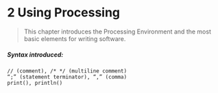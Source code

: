 # 2 Using Processing

>This chapter introduces the Processing Environment and the most basic elements for writing software.

##### Syntax introduced:

```
// (comment), /* */ (multiline comment)
“;” (statement terminator), “,” (comma)
print(), println()
```
